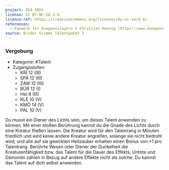 ```yaml
---
project: DS4 SRD+
license: CC BY-NC-SA 4.0
licence-ref: https://creativecommons.org/licenses/by-nc-sa/4.0/
references: 
  - Fanwerk for Dungeonslayers © Christian Kennig (https://www.dungeonslayers.net/)
source: Bruder Grimms Talentpaket 3
---
```


### Vergebung

- Kategorie: #Talent
- Zugangsstufen:
  - KRI 12 (III)
  - SPÄ 12 (III)
  - ZAW 12 (III)
  - BÜR 12 (I)
  - Hei 8 (III)
  - KLE 10 (V)
  - KMÖ 14 (V)
  - PAL 10 (V)

Du musst ein Diener des Lichts sein, um dieses Talent anwenden zu können. Mit einer bloßen Berührung kannst du die Gnade des Lichts durch eine Kreatur fließen lassen. Die Kreatur wird für den Talentrang in Minuten friedlich und wird keine andere Kreatur angreifen, solange sie nicht bedroht wird, und alle auf sie gewirkten Heilzauber erhalten einen Bonus von +1 pro Talentrang. Berührte Wesen oder Diener der Dunkelheit die Kreaturenfähigkeit bzw. das Talent für die Dauer des Effekts, Untote und Dämonen zählen in Bezug auf andere Effekte nicht als solche. Du kannst das Talent auf dich selbst anwenden.

